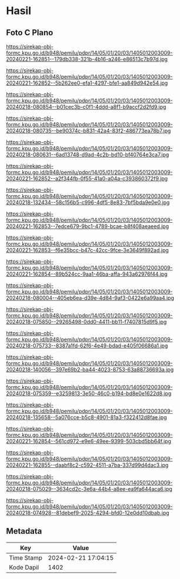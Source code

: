 # Hasil

## Foto C Plano

https://sirekap-obj-formc.kpu.go.id/b948/pemilu/pdpr/14/05/01/20/03/1405012003009-20240221-162851--179db338-321b-4b16-a246-e86513c7b97d.jpg

https://sirekap-obj-formc.kpu.go.id/b948/pemilu/pdpr/14/05/01/20/03/1405012003009-20240221-162852--5b262ee0-efa1-4297-bfe1-aa849d942e54.jpg

https://sirekap-obj-formc.kpu.go.id/b948/pemilu/pdpr/14/05/01/20/03/1405012003009-20240218-080854--b01cec3b-c0f1-4ddd-a8f1-b9accf2d2fd9.jpg

https://sirekap-obj-formc.kpu.go.id/b948/pemilu/pdpr/14/05/01/20/03/1405012003009-20240218-080735--be90374c-b831-42a4-83f2-486773ea78b7.jpg

https://sirekap-obj-formc.kpu.go.id/b948/pemilu/pdpr/14/05/01/20/03/1405012003009-20240218-080631--6ad13748-d9ad-4c2b-bd10-bf40764e3ca7.jpg

https://sirekap-obj-formc.kpu.go.id/b948/pemilu/pdpr/14/05/01/20/03/1405012003009-20240221-162852--a2f344fb-0f55-41a0-a04a-c393860372f9.jpg

https://sirekap-obj-formc.kpu.go.id/b948/pemilu/pdpr/14/05/01/20/03/1405012003009-20240218-132434--58c156b5-c996-4df5-8e83-7bf5bda9e0e0.jpg

https://sirekap-obj-formc.kpu.go.id/b948/pemilu/pdpr/14/05/01/20/03/1405012003009-20240221-162853--7edce679-9bc1-4789-bcae-b8f408aeaeed.jpg

https://sirekap-obj-formc.kpu.go.id/b948/pemilu/pdpr/14/05/01/20/03/1405012003009-20240221-162853--f6e35bcc-b47c-42cc-9fce-3e3649f892ad.jpg

https://sirekap-obj-formc.kpu.go.id/b948/pemilu/pdpr/14/05/01/20/03/1405012003009-20240221-162854--89b524cc-9aa1-46ba-affa-943a62976f44.jpg

https://sirekap-obj-formc.kpu.go.id/b948/pemilu/pdpr/14/05/01/20/03/1405012003009-20240218-080004--405eb6ea-d39e-4d84-9af3-0422e6a99aa4.jpg

https://sirekap-obj-formc.kpu.go.id/b948/pemilu/pdpr/14/05/01/20/03/1405012003009-20240218-075850--29265498-0dd0-4411-bb11-f7407815d9f5.jpg

https://sirekap-obj-formc.kpu.go.id/b948/pemilu/pdpr/14/05/01/20/03/1405012003009-20240218-075733--8387a1fd-62f6-4e49-bdad-e405f06686a1.jpg

https://sirekap-obj-formc.kpu.go.id/b948/pemilu/pdpr/14/05/01/20/03/1405012003009-20240218-140056--397e69b2-ba44-4023-8753-63a88736693a.jpg

https://sirekap-obj-formc.kpu.go.id/b948/pemilu/pdpr/14/05/01/20/03/1405012003009-20240218-075359--e3259813-3e50-46c0-b194-bd8e0e1622d8.jpg

https://sirekap-obj-formc.kpu.go.id/b948/pemilu/pdpr/14/05/01/20/03/1405012003009-20240218-135658--5a076cce-b5c8-4901-81a3-f322412d8fae.jpg

https://sirekap-obj-formc.kpu.go.id/b948/pemilu/pdpr/14/05/01/20/03/1405012003009-20240221-162854--561cd972-e9e6-49ee-9399-503cbd5bb64f.jpg

https://sirekap-obj-formc.kpu.go.id/b948/pemilu/pdpr/14/05/01/20/03/1405012003009-20240221-162855--daabf8c2-c592-4511-a7ba-337d99d4dac3.jpg

https://sirekap-obj-formc.kpu.go.id/b948/pemilu/pdpr/14/05/01/20/03/1405012003009-20240218-075029--3634cd2c-3e6a-44b4-a8ee-ea9fa644aca6.jpg

https://sirekap-obj-formc.kpu.go.id/b948/pemilu/pdpr/14/05/01/20/03/1405012003009-20240218-074928--81debef9-2025-4294-bfd0-12e0dd10dbab.jpg


## Metadata

| Key        | Value               |
| ---------- | ------------------- |
| Time Stamp | 2024-02-21 17:04:15 |
| Kode Dapil | 1402                |




